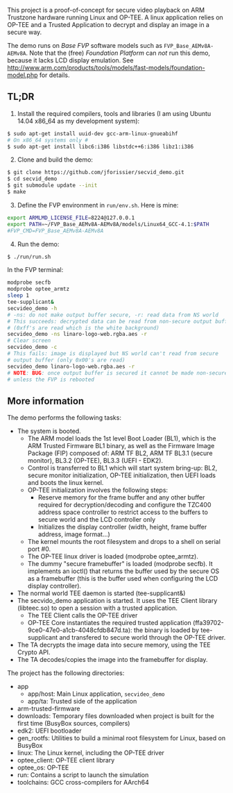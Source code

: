 This project is a proof-of-concept for secure video playback on
ARM Trustzone hardware running Linux and OP-TEE. A linux application relies
on OP-TEE and a Trusted Application to decrypt and display an image in a
secure way.

The demo runs on *Base FVP* software models such as
`FVP_Base_AEMv8A-AEMv8A`. Note that the (free) *Foundation Platform* can
*not* run this demo, because it lacks LCD display emulation. See
http://www.arm.com/products/tools/models/fast-models/foundation-model.php for
details.

## TL;DR

1. Install the required compilers, tools and libraries (I am using Ubuntu 14.04
x86_64 as my development system):
```sh
$ sudo apt-get install uuid-dev gcc-arm-linux-gnueabihf
# On x86_64 systems only #
$ sudo apt-get install libc6:i386 libstdc++6:i386 libz1:i386
```

2. Clone and build the demo:
```sh
$ git clone https://github.com/jforissier/secvid_demo.git
$ cd secvid_demo
$ git submodule update --init
$ make
```

3. Define the FVP environment in `run/env.sh`. Here is mine:
```sh
export ARMLMD_LICENSE_FILE=8224@127.0.0.1
export PATH=~/FVP_Base_AEMv8A-AEMv8A/models/Linux64_GCC-4.1:$PATH
#FVP_CMD=FVP_Base_AEMv8A-AEMv8A
```

4. Run the demo:
```sh
$ ./run/run.sh
```
In the FVP terminal:
```sh
modprobe secfb
modprobe optee_armtz
sleep 1
tee-supplicant&
secvideo_demo -h
# -ns: do not make output buffer secure, -r: read data from NS world
# This succeeds: decrypted data can be read from non-secure output buffer
# (0xff's are read which is the white background)
secvideo_demo -ns linaro-logo-web.rgba.aes -r
# Clear screen
secvideo_demo -c
# This fails: image is displayed but NS world can't read from secure
# output buffer (only 0x00's are read)
secvideo_demo linaro-logo-web.rgba.aes -r
# NOTE: BUG: once output buffer is secured it cannot be made non-secure
# unless the FVP is rebooted
```

## More information

The demo performs the following tasks:

- The system is booted.
  * The ARM model loads the 1st level Boot Loader (BL1), which is the ARM
    Trusted Firmware BL1 binary, as well as the Firmware Image Package
    (FIP) composed of: ARM TF BL2, ARM TF BL3.1 (secure monitor), BL3.2
    (OP-TEE), BL3.3 (UEFI - EDK2).
  * Control is transferred to BL1 which will start system bring-up: BL2,
    secure monitor initialization, OP-TEE initialization, then UEFI loads
    and boots the linux kernel.
  * OP-TEE initialization involves the following steps:
    - Reserve memory for the frame buffer and any other buffer required
      for decryption/decoding and configure the TZC400 address space
      controller to restrict access to the buffers to secure world and the
      LCD controller only
    - Initializes the display controller (width, height, frame buffer
      address, image format...)
  * The kernel mounts the root filesystem and drops to a shell on serial
    port #0.
  * The OP-TEE linux driver is loaded (modprobe optee_armtz).
  * The dummy "secure framebuffer" is loaded (modprobe secfb). It implements
    an ioctl() that returns the buffer used by the secure OS as a framebuffer
    (this is the buffer used when configuring the LCD display controller).
- The normal world TEE daemon is started (tee-supplicant&)
- The secvido_demo application is started. It uses the TEE Client library
  (libteec.so) to open a session with a trusted application.
  * The TEE Client calls the OP-TEE driver
  * OP-TEE Core instantiates the required trusted application
    (ffa39702-9ce0-47e0-a1cb-4048cfdb847d.ta): the binary is loaded by
    tee-supplicant and transfered to secure world through the OP-TEE driver.
- The TA decrypts the image data into secure memory, using the TEE Crypto
  API.
- The TA decodes/copies the image into the framebuffer for display.

The project has the following directories:

  - app
    - app/host: Main Linux application, `secvideo_demo`
    - app/ta: Trusted side of the application
  - arm-trusted-firmware
  - downloads: Temporary files downloaded when project is built for the first
  time (BusyBox sources, compilers)
  - edk2: UEFI bootloader
  - gen_rootfs: Utilities to build a minimal root filesystem for Linux, based on BusyBox
  - linux: The Linux kernel, including the OP-TEE driver
  - optee_client: OP-TEE client library
  - optee_os: OP-TEE
  - run: Contains a script to launch the simulation
  - toolchains: GCC cross-compilers for AArch64

